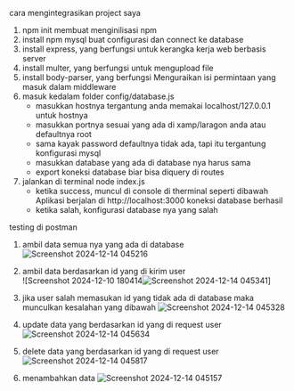cara mengintegrasikan project saya

1. npm init membuat menginilisasi npm
2. install npm mysql buat configurasi dan connect ke database
3. install express, yang berfungsi untuk kerangka kerja web berbasis server
4. install multer, yang berfungsi untuk mengupload file
5. install body-parser, yang berfungsi Menguraikan isi permintaan yang masuk dalam middleware
6. masuk kedalam folder config/database.js
   - masukkan hostnya tergantung anda memakai localhost/127.0.0.1 untuk hostnya
   - masukkan portnya sesuai yang ada di xamp/laragon anda atau defaultnya root
   - sama kayak password defaultnya tidak ada, tapi itu tergantung konfigurasi mysql
   - masukkan database yang ada di database nya harus sama
   - export koneksi database biar bisa diquery di routes
7. jalankan di terminal node index.js
   - ketika success, muncul di console di therminal seperti dibawah
     Aplikasi berjalan di http://localhost:3000
     koneksi database berhasil
   - ketika salah, konfigurasi database nya yang salah

testing di postman

1. ambil data semua nya yang ada di database
   ![Screenshot 2024-12-14 045216](https://github.com/user-attachments/assets/1a732a72-6fd1-4a74-9295-921c44966fe7)

2. ambil data berdasarkan id yang di kirim user  
   ![Screenshot 2024-12-10 180414![Screenshot 2024-12-14 045341](https://github.com/user-attachments/assets/5af05733-74c2-4feb-861d-d4680297baa0)]

3. jika user salah memasukan id yang tidak ada di database maka munculkan kesalahan yang dibawah
   ![Screenshot 2024-12-14 045328](https://github.com/user-attachments/assets/6a00b6fe-890f-4d8e-893e-49d739044008)

4. update data yang berdasarkan id yang di request user
   ![Screenshot 2024-12-14 045634](https://github.com/user-attachments/assets/d3b1bff3-1a38-44b3-a0cf-88d1bb91d33b)

5. delete data yang berdasarkan id yang di request user
   ![Screenshot 2024-12-14 045817](https://github.com/user-attachments/assets/0a0f7ca4-92ac-46bf-8d86-3fa82e647770)

6. menambahkan data
   ![Screenshot 2024-12-14 045157](https://github.com/user-attachments/assets/d4973da2-b995-489f-bb04-8395f7032528)
